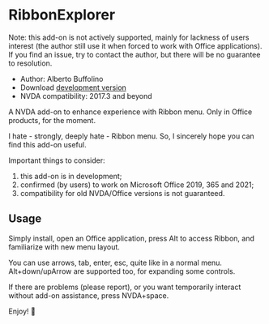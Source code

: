 # RibbonExplorer

Note: this add-on is not actively supported, mainly for lackness of users interest (the author still use it when forced to work with Office applications). If you find an issue, try to contact the author, but there will be no guarantee to resolution.

* Author: Alberto Buffolino
* Download [development version][dev]
* NVDA compatibility: 2017.3 and beyond

A NVDA add-on to enhance experience with Ribbon menu. Only in Office products, for the moment.

I hate - strongly, deeply hate - Ribbon menu. So, I sincerely hope you can find this add-on useful.

Important things to consider:

1. this add-on is in development;
2. confirmed (by users) to work on Microsoft Office 2019, 365 and 2021;
3. compatibility for old NVDA/Office versions is not guaranteed.

## Usage

Simply install, open an Office application, press Alt to access Ribbon, and familiarize with new menu layout.

You can use arrows, tab, enter, esc, quite like in a normal menu. Alt+down/upArrow are supported too, for expanding some controls.

If there are problems (please report), or you want temporarily interact without add-on assistance, press NVDA+space.

Enjoy! 🙂


[dev]: https://github.com/ABuffEr/ribbonExplorer/releases/download/dev/ribbonExplorer-20220112-dev.nvda-addon
